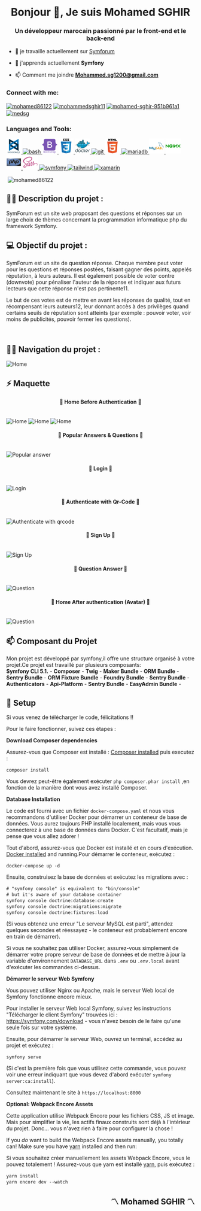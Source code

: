 <h1 align="center">Bonjour 👋, Je suis Mohamed SGHIR</h1>
<h3 align="center">Un développeur marocain passionné par le front-end et le back-end </h3>

- 🔭 je travaille actuellement sur [Symforum](https://github.com/Mohamed86122/Symforum)

- 🌱 j'apprends actuellement **Symfony**

- 📫 Comment me joindre **Mohammed.sg1200@gmail.com**

<h3 align="left">Connect with me:</h3>
<p align="left">
<a href="https://codepen.io/mohamed86122" target="blank"><img align="center" src="https://raw.githubusercontent.com/rahuldkjain/github-profile-readme-generator/master/src/images/icons/Social/codepen.svg" alt="mohamed86122" height="30" width="40" /></a>
<a href="https://twitter.com/mohammedsghir11" target="blank"><img align="center" src="https://raw.githubusercontent.com/rahuldkjain/github-profile-readme-generator/master/src/images/icons/Social/twitter.svg" alt="mohammedsghir11" height="30" width="40" /></a>
<a href="https://linkedin.com/in/mohamed-sghir-951b961a1" target="blank"><img align="center" src="https://raw.githubusercontent.com/rahuldkjain/github-profile-readme-generator/master/src/images/icons/Social/linked-in-alt.svg" alt="mohamed-sghir-951b961a1" height="30" width="40" /></a>
<a href="https://stackoverflow.com/users/medsg" target="blank"><img align="center" src="https://raw.githubusercontent.com/rahuldkjain/github-profile-readme-generator/master/src/images/icons/Social/stack-overflow.svg" alt="medsg" height="30" width="40" /></a>
</p>

<h3 align="left">Languages and Tools:</h3>
<p align="left"> <a href="https://backbonejs.org" target="_blank" rel="noreferrer"> <img src="https://raw.githubusercontent.com/devicons/devicon/master/icons/backbonejs/backbonejs-original-wordmark.svg" alt="backbonejs" width="40" height="40"/> </a> <a href="https://www.gnu.org/software/bash/" target="_blank" rel="noreferrer"> <img src="https://www.vectorlogo.zone/logos/gnu_bash/gnu_bash-icon.svg" alt="bash" width="40" height="40"/> </a> <a href="https://getbootstrap.com" target="_blank" rel="noreferrer"> <img src="https://raw.githubusercontent.com/devicons/devicon/master/icons/bootstrap/bootstrap-plain-wordmark.svg" alt="bootstrap" width="40" height="40"/> </a> <a href="https://www.w3schools.com/css/" target="_blank" rel="noreferrer"> <img src="https://raw.githubusercontent.com/devicons/devicon/master/icons/css3/css3-original-wordmark.svg" alt="css3" width="40" height="40"/> </a> <a href="https://www.docker.com/" target="_blank" rel="noreferrer"> <img src="https://raw.githubusercontent.com/devicons/devicon/master/icons/docker/docker-original-wordmark.svg" alt="docker" width="40" height="40"/> </a> <a href="https://git-scm.com/" target="_blank" rel="noreferrer"> <img src="https://www.vectorlogo.zone/logos/git-scm/git-scm-icon.svg" alt="git" width="40" height="40"/> </a> <a href="https://www.w3.org/html/" target="_blank" rel="noreferrer"> <img src="https://raw.githubusercontent.com/devicons/devicon/master/icons/html5/html5-original-wordmark.svg" alt="html5" width="40" height="40"/> </a> <a href="https://mariadb.org/" target="_blank" rel="noreferrer"> <img src="https://www.vectorlogo.zone/logos/mariadb/mariadb-icon.svg" alt="mariadb" width="40" height="40"/> </a> <a href="https://www.mysql.com/" target="_blank" rel="noreferrer"> <img src="https://raw.githubusercontent.com/devicons/devicon/master/icons/mysql/mysql-original-wordmark.svg" alt="mysql" width="40" height="40"/> </a> <a href="https://www.nginx.com" target="_blank" rel="noreferrer"> <img src="https://raw.githubusercontent.com/devicons/devicon/master/icons/nginx/nginx-original.svg" alt="nginx" width="40" height="40"/> </a> <a href="https://www.php.net" target="_blank" rel="noreferrer"> <img src="https://raw.githubusercontent.com/devicons/devicon/master/icons/php/php-original.svg" alt="php" width="40" height="40"/> </a> <a href="https://sass-lang.com" target="_blank" rel="noreferrer"> <img src="https://raw.githubusercontent.com/devicons/devicon/master/icons/sass/sass-original.svg" alt="sass" width="40" height="40"/> </a> <a href="https://symfony.com" target="_blank" rel="noreferrer"> <img src="https://symfony.com/logos/symfony_black_03.svg" alt="symfony" width="40" height="40"/> </a> <a href="https://tailwindcss.com/" target="_blank" rel="noreferrer"> <img src="https://www.vectorlogo.zone/logos/tailwindcss/tailwindcss-icon.svg" alt="tailwind" width="40" height="40"/> </a> <a href="https://dotnet.microsoft.com/apps/xamarin" target="_blank" rel="noreferrer"> <img src="https://raw.githubusercontent.com/detain/svg-logos/780f25886640cef088af994181646db2f6b1a3f8/svg/xamarin.svg" alt="xamarin" width="40" height="40"/> </a> </p>

<p>&nbsp;<img align="center" src="https://github-readme-stats.vercel.app/api?username=mohamed86122&show_icons=true&locale=en" alt="mohamed86122" /></p>

<h2 align="left">👨‍💻 Description du projet :</h2>
<p>SymForum est un site web proposant des questions et réponses sur un large choix de thèmes concernant la programmation informatique php du framework Symfony.</p>

<h2 align="left">💻 Objectif du projet :</h2>
<p>SymForum est un site de question réponse. Chaque membre peut voter pour les questions et réponses postées, faisant gagner des points, appelés réputation, à leurs auteurs. Il est également possible de voter contre (downvote) pour pénaliser l'auteur de la réponse et indiquer aux futurs lecteurs que cette réponse n'est pas pertinente11.

Le but de ces votes est de mettre en avant les réponses de qualité, tout en récompensant leurs auteurs12, leur donnant accès à des privilèges quand certains seuils de réputation sont atteints (par exemple : pouvoir voter, voir moins de publicités, pouvoir fermer les questions).</p><br>

<h2 align="left">👨‍💻 Navigation du projet :</h2>
<img src="https://user-images.githubusercontent.com/76246460/172184360-82d950c2-1f03-4c75-9434-75aff0c1c43c.png" alt="Home">


<h2 align="left">⚡ Maquette </h2>
<h4 align="center"> 🌱 Home Before Authentication 🌱 </h4><br>
<img src="https://user-images.githubusercontent.com/76246460/172174965-854e0021-9c24-44e9-ad80-d67a2bc52227.png" alt="Home">
<img src="https://user-images.githubusercontent.com/76246460/172174966-6c6fe291-b3ea-4c38-9243-1785d2546262.png" alt="Home">
<img src="https://user-images.githubusercontent.com/76246460/172174972-7cdc8f23-3af8-44bf-af39-080cb5f5a3be.png" alt="Home">


<h4 align="center"> 🌱 Popular Answers & Questions 🌱</h4><br>
<img src="https://user-images.githubusercontent.com/76246460/172174977-6daa3d0d-42c0-4c92-bc9f-1a47653b0450.png" alt="Popular answer">

<h4 align="center"> 🌱 Login 🌱 </h4><br>
<img src="https://user-images.githubusercontent.com/76246460/172174976-1dc36fae-80b0-475b-bf6c-8fa7da13b24f.png" alt="Login">

<h4 align="center"> 🌱 Authenticate with Qr-Code 🌱 </h4><br>
<img src="https://user-images.githubusercontent.com/76246460/172174980-7c26db50-7362-42d5-9208-9b021b838db4.png" alt="Authenticate with qrcode">

<h4 align="center"> 🌱 Sign Up 🌱 </h4><br>
<img src="https://user-images.githubusercontent.com/76246460/172174961-49d7ec35-687d-4af9-af1a-2be54224d57c.png" alt="Sign Up">


<h4 align="center"> 🌱 Question Answer 🌱 </h4><br>
<img src="https://user-images.githubusercontent.com/76246460/172174958-5b637d17-6539-4283-8ec3-b20b5f4dfeb4.png" alt="Question">

<h4 align="center"> 🌱 Home After authentication (Avatar) 🌱 </h4><br>
<img src="https://user-images.githubusercontent.com/76246460/172174962-c7dd5ac1-8380-46b9-b6c0-6dc525977a8c.png" alt="Question">

## 📫 Composant du Projet 
Mon projet est développé par symfony,il offre une structure organisé à votre projet.Ce projet est travaillé par plusieurs composants:
<br>**Symfony CLI 5.1.** -
**Composer** -
**Twig** -
**Maker Bundle** -
**ORM Bundle** -
**Sentry Bundle** -
**ORM Fixture Bundle** -
**Foundry Bundle** -
**Sentry Bundle** -
**Authenticators** -
**Api-Platform** -
**Sentry Bundle** - 
**EasyAdmin Bundle** - 


## 🔭 Setup
Si vous venez de télécharger le code, félicitations !!

Pour le faire fonctionner, suivez ces étapes :

**Download Composer dependencies**

Assurez-vous que Composer est installé : [Composer installed](https://getcomposer.org/download/)
puis executez :

```
composer install
```

Vous devrez peut-être également exécuter `php composer.phar install` ,en fonction de la manière dont vous avez installé Composer.

**Database Installation**

Le code est fourni avec un fichier `docker-compose.yaml` et nous vous recommandons d'utiliser Docker pour démarrer un conteneur de base de données.
Vous aurez toujours PHP installé localement, mais vous vous connecterez à une base de données dans Docker. C'est facultatif, mais je pense que vous allez adorer !

Tout d'abord, assurez-vous que Docker est installé et en cours d'exécution. [Docker installed](https://docs.docker.com/get-docker/)
and running.Pour démarrer le conteneur, exécutez :

```
docker-compose up -d
```

Ensuite, construisez la base de données et exécutez les migrations avec :

```
# "symfony console" is equivalent to "bin/console"
# but it's aware of your database container
symfony console doctrine:database:create
symfony console doctrine:migrations:migrate
symfony console doctrine:fixtures:load
```

(Si vous obtenez une erreur "Le serveur MySQL est parti", attendez quelques secondes et réessayez - le conteneur est probablement encore en train de démarrer).

Si vous ne souhaitez pas utiliser Docker, assurez-vous simplement de démarrer votre propre serveur de base de données et de mettre à jour la variable d'environnement `DATABASE_URL` dans `.env` ou `.env.local` avant d'exécuter les commandes ci-dessus.

**Démarrer le serveur Web Symfony**

Vous pouvez utiliser Nginx ou Apache, mais le serveur Web local de Symfony fonctionne encore mieux.

Pour installer le serveur Web local Symfony, suivez les instructions "Télécharger le client Symfony" trouvées ici : https://symfony.com/download - vous n'avez besoin de le faire qu'une seule fois sur votre système.

Ensuite, pour démarrer le serveur Web, ouvrez un terminal, accédez au projet et exécutez :

```
symfony serve
```

(Si c'est la première fois que vous utilisez cette commande, vous pouvez voir une erreur indiquant que vous devez d'abord exécuter `symfony server:ca:install`).

Consultez maintenant le site à `https://localhost:8000`

**Optional: Webpack Encore Assets**

Cette application utilise Webpack Encore pour les fichiers CSS, JS et image. Mais pour simplifier la vie, les actifs finaux construits sont déjà à l'intérieur du projet. Donc... vous n'avez rien à faire pour configurer la chose !


If you *do* want to build the Webpack Encore assets manually, you
totally can! Make sure you have [yarn](https://yarnpkg.com/lang/en/)
installed and then run:

Si vous souhaitez créer manuellement les assets Webpack Encore, vous le pouvez totalement ! Assurez-vous que yarn est installé [yarn](https://yarnpkg.com/lang/en/), puis exécutez :
```
yarn install
yarn encore dev --watch

```
<h2 align="right" > 〽️ Mohamed SGHIR 〽️ </h2>
